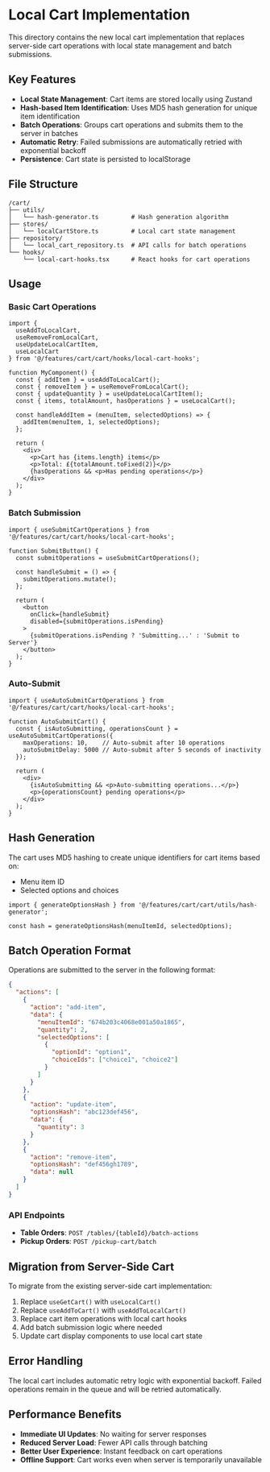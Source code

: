 # Local Cart Implementation

This directory contains the new local cart implementation that replaces server-side cart operations with local state management and batch submissions.

## Key Features

- **Local State Management**: Cart items are stored locally using Zustand
- **Hash-based Item Identification**: Uses MD5 hash generation for unique item identification
- **Batch Operations**: Groups cart operations and submits them to the server in batches
- **Automatic Retry**: Failed submissions are automatically retried with exponential backoff
- **Persistence**: Cart state is persisted to localStorage

## File Structure

```
/cart/
├── utils/
│   └── hash-generator.ts         # Hash generation algorithm
├── stores/
│   └── localCartStore.ts         # Local cart state management
├── repository/
│   └── local_cart_repository.ts  # API calls for batch operations
└── hooks/
    └── local-cart-hooks.tsx      # React hooks for cart operations
```

## Usage

### Basic Cart Operations

```tsx
import {
  useAddToLocalCart,
  useRemoveFromLocalCart,
  useUpdateLocalCartItem,
  useLocalCart
} from '@/features/cart/cart/hooks/local-cart-hooks';

function MyComponent() {
  const { addItem } = useAddToLocalCart();
  const { removeItem } = useRemoveFromLocalCart();
  const { updateQuantity } = useUpdateLocalCartItem();
  const { items, totalAmount, hasOperations } = useLocalCart();

  const handleAddItem = (menuItem, selectedOptions) => {
    addItem(menuItem, 1, selectedOptions);
  };

  return (
    <div>
      <p>Cart has {items.length} items</p>
      <p>Total: £{totalAmount.toFixed(2)}</p>
      {hasOperations && <p>Has pending operations</p>}
    </div>
  );
}
```

### Batch Submission

```tsx
import { useSubmitCartOperations } from '@/features/cart/cart/hooks/local-cart-hooks';

function SubmitButton() {
  const submitOperations = useSubmitCartOperations();

  const handleSubmit = () => {
    submitOperations.mutate();
  };

  return (
    <button
      onClick={handleSubmit}
      disabled={submitOperations.isPending}
    >
      {submitOperations.isPending ? 'Submitting...' : 'Submit to Server'}
    </button>
  );
}
```

### Auto-Submit

```tsx
import { useAutoSubmitCartOperations } from '@/features/cart/cart/hooks/local-cart-hooks';

function AutoSubmitCart() {
  const { isAutoSubmitting, operationsCount } = useAutoSubmitCartOperations({
    maxOperations: 10,    // Auto-submit after 10 operations
    autoSubmitDelay: 5000 // Auto-submit after 5 seconds of inactivity
  });

  return (
    <div>
      {isAutoSubmitting && <p>Auto-submitting operations...</p>}
      <p>{operationsCount} pending operations</p>
    </div>
  );
}
```

## Hash Generation

The cart uses MD5 hashing to create unique identifiers for cart items based on:
- Menu item ID
- Selected options and choices

```tsx
import { generateOptionsHash } from '@/features/cart/cart/utils/hash-generator';

const hash = generateOptionsHash(menuItemId, selectedOptions);
```

## Batch Operation Format

Operations are submitted to the server in the following format:

```json
{
  "actions": [
    {
      "action": "add-item",
      "data": {
        "menuItemId": "674b203c4068e001a50a1865",
        "quantity": 2,
        "selectedOptions": [
          {
            "optionId": "option1",
            "choiceIds": ["choice1", "choice2"]
          }
        ]
      }
    },
    {
      "action": "update-item",
      "optionsHash": "abc123def456",
      "data": {
        "quantity": 3
      }
    },
    {
      "action": "remove-item",
      "optionsHash": "def456gh1789",
      "data": null
    }
  ]
}
```

### API Endpoints

- **Table Orders**: `POST /tables/{tableId}/batch-actions`
- **Pickup Orders**: `POST /pickup-cart/batch`

## Migration from Server-Side Cart

To migrate from the existing server-side cart implementation:

1. Replace `useGetCart()` with `useLocalCart()`
2. Replace `useAddToCart()` with `useAddToLocalCart()`
3. Replace cart item operations with local cart hooks
4. Add batch submission logic where needed
5. Update cart display components to use local cart state

## Error Handling

The local cart includes automatic retry logic with exponential backoff. Failed operations remain in the queue and will be retried automatically.

## Performance Benefits

- **Immediate UI Updates**: No waiting for server responses
- **Reduced Server Load**: Fewer API calls through batching
- **Better User Experience**: Instant feedback on cart operations
- **Offline Support**: Cart works even when server is temporarily unavailable